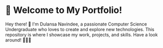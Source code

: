 # 🌟 Welcome to My Portfolio!
Hey there! 👋 I'm Dulansa Navindee, a passionate Computer Science Undergraduate who loves to create and explore new technologies. This repository is where I showcase my work, projects, and skills. Have a look around! 👨‍💻✨